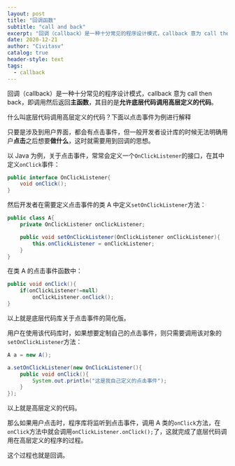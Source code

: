 ```yaml
---
layout: post
title: "回调函数"
subtitle: "call and back"
excerpt: "回调（callback）是一种十分常见的程序设计模式，callback 意为 call then back，即调用然后返回主函数，其目的是允许底层代码调用高层定义的代码"
date: 2020-12-21
author: "Civitasv"
catalog: true
header-style: text
tags:
  - callback
---
```


回调（callback）是一种十分常见的程序设计模式，callback 意为 call then back，即调用然后返回**主函数**，其目的是**允许底层代码调用高层定义的代码**。

什么叫底层代码调用高层定义的代码？下面以点击事件为例进行解释

只要是涉及到用户界面，都会有点击事件，但一般开发者设计库的时候无法明确用户**点击**之后想要**做什么**，这时就需要用到回调的思想。

以 Java 为例，关于点击事件，常常会定义一个`OnClickListener`的接口，在其中定义`onClick`事件：

```java
public interface OnClickListener{
    void onClick();
}
```

然后开发者在需要定义点击事件的类 A 中定义`setOnClickListener`方法：

```java
public class A{
    private OnClickListener onClickListener;

    public void setOnClickListener(OnClickListener onClickListener){
        this.onClickListener = onClickListener;
    }
}

```

在类 A 的点击事件函数中：

```java
public void onClick(){
    if(onClickListener!=null)
        onClickListener.onClick();
}
```

以上就是底层代码库关于点击事件的简化版。

用户在使用该代码库时，如果想要定制自己的点击事件，则只需要调用该对象的`setOnClickListener`方法：

```java
A a = new A();

a.setOnClickListener(new OnClickListener(){
    public void onClick(){
        System.out.println("这是我自己定义的点击事件");
    }
});
```

以上就是高层定义的代码。

那么如果用户点击时，程序库将监听到点击事件，调用 A 类的`onClick`方法，在`onClick`方法中就会调用`onClickListener.onClick();`了，这就完成了底层代码调用在高层定义的程序的过程。

这个过程也就是回调。
